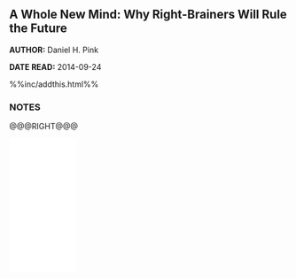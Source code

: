 A Whole New Mind: Why Right-Brainers Will Rule the Future
---------------

**AUTHOR:** Daniel H. Pink

**DATE READ:** 2014-09-24

%%inc/addthis.html%%

### NOTES ###


@@@RIGHT@@@
<iframe style="width:120px;height:240px;" marginwidth="0" marginheight="0"
scrolling="no" frameborder="0"
src="//ws-na.amazon-adsystem.com/widgets/q?ServiceVersion=20070822&OneJS=1&Operation=GetAdHtml&MarketPlace=US&source=ss&ref=ss_til&ad_type=product_link&tracking_id=wojcadamkoszh-20&marketplace=amazon&region=US&placement=B000PC0SPU&asins=B000PC0SPU&linkId=AREHY7NWAI2OH32V&show_border=false&link_opens_in_new_window=true&price_color=333333&title_color=C00000&bg_color=FFFFFF">
</iframe>
